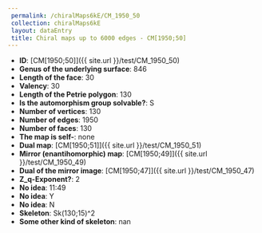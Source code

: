 ```yaml
--- 
 permalink: /chiralMaps6kE/CM_1950_50 
 collection: chiralMaps6kE
 layout: dataEntry
 title: Chiral maps up to 6000 edges - CM[1950;50]
---
```


- **ID**: [CM[1950;50]]({{ site.url }}/test/CM_1950_50)
- **Genus of the underlying surface**: 846
- **Length of the face**: 30
- **Valency**: 30
- **Length of the Petrie polygon**: 130
- **Is the automorphism group solvable?**: S
- **Number of vertices**: 130
- **Number of edges**: 1950
- **Number of faces**: 130
- **The map is self-**: none
- **Dual map**: [CM[1950;51]]({{ site.url }}/test/CM_1950_51)
- **Mirror (enantihomorphic) map**: [CM[1950;49]]({{ site.url }}/test/CM_1950_49)
- **Dual of the mirror image**: [CM[1950;47]]({{ site.url }}/test/CM_1950_47)
- **Z_q-Exponent?**: 2
- **No idea**:  11:49
- **No idea**: Y
- **No idea**: N
- **Skeleton**: Sk(130;15)^2
- **Some other kind of skeleton**: nan
